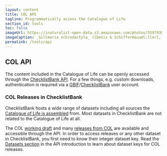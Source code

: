 ```yaml
---
layout: content
title: COL API
tagline: Programmatically access the Catalogue of Life
section_id: tools
toc: false
imageUrl: https://inaturalist-open-data.s3.amazonaws.com/photos/559793009/large.jpg 
imageCaption: _Gillmeria ochrodactyla_ ([Denis & Schifferm&uuml;ller], 1775) - [Photo CC By Donald Hobern](https://www.flickr.com/photos/dhobern/14304880198)
permalink: /tools/api
---
```



## COL API
The content included in the Catalogue of Life can be openly accessed through the [ChecklistBank API](https://www.checklistbank.org/about/API). 
For a few things, e.g. custom downloads, authentication is required via a [GBIF](https://www.gbif.org/)/[ChecklistBank](https://www.checklistbank.org/) user account. 

### COL Releases in ChecklistBank
ChecklistBank hosts a wide range of datasets including all sources the [Catalogue of Life is assembled](/building/assembly) from.
Most datasets in ChecklistBank are not related to the Catalogue of Life at all.

The COL [working draft](https://www.checklistbank.org/dataset/3) and many [releases from COL](https://www.checklistbank.org/dataset?releasedFrom=3&sortBy=created) 
are available and accessible through the API.
In order to access releases or any other dataset in ChecklistBank, you first need to know their integer dataset key. 
Read the [Datasets section](https://www.checklistbank.org/about/API#datasets) in the API introduction to learn about dataset keys for COL releases.




